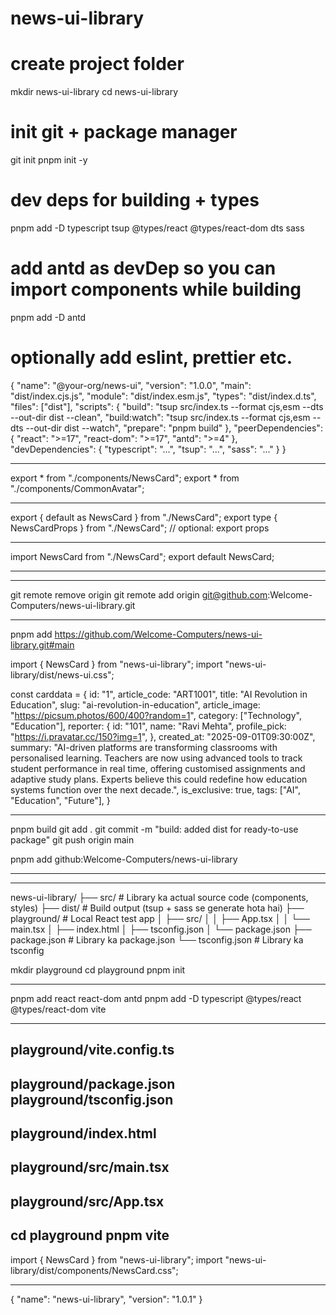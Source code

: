 # news-ui-library


# create project folder
mkdir news-ui-library
cd news-ui-library

# init git + package manager
git init
pnpm init -y



# dev deps for building + types
pnpm add -D typescript tsup @types/react @types/react-dom dts sass
# add antd as devDep so you can import components while building
pnpm add -D antd
# optionally add eslint, prettier etc.


{
  "name": "@your-org/news-ui",
  "version": "1.0.0",
  "main": "dist/index.cjs.js",
  "module": "dist/index.esm.js",
  "types": "dist/index.d.ts",
  "files": ["dist"],
  "scripts": {
    "build": "tsup src/index.ts --format cjs,esm --dts --out-dir dist --clean",
    "build:watch": "tsup src/index.ts --format cjs,esm --dts --out-dir dist --watch",
    "prepare": "pnpm build"
  },
  "peerDependencies": {
    "react": ">=17",
    "react-dom": ">=17",
    "antd": ">=4"
  },
  "devDependencies": {
    "typescript": "...",
    "tsup": "...",
    "sass": "..."
  }
}


-------------------


export * from "./components/NewsCard";
export * from "./components/CommonAvatar";


---------------

export { default as NewsCard } from "./NewsCard";
export type { NewsCardProps } from "./NewsCard"; // optional: export props

--------------------

import NewsCard from "./NewsCard";
export default NewsCard;


-------------------

-------------------

git remote remove origin
git remote add origin git@github.com:Welcome-Computers/news-ui-library.git


--------------------

pnpm add https://github.com/Welcome-Computers/news-ui-library.git#main


import { NewsCard } from "news-ui-library";
import "news-ui-library/dist/news-ui.css";

 const carddata = {
    id: "1",
    article_code: "ART1001",
    title: "AI Revolution in Education",
    slug: "ai-revolution-in-education",
    article_image: "https://picsum.photos/600/400?random=1",
    category: ["Technology", "Education"],
    reporter: {
      id: "101",
      name: "Ravi Mehta",
      profile_pick: "https://i.pravatar.cc/150?img=1",
    },
    created_at: "2025-09-01T09:30:00Z",
    summary:
      "AI-driven platforms are transforming classrooms with personalised learning. Teachers are now using advanced tools to track student performance in real time, offering customised assignments and adaptive study plans. Experts believe this could redefine how education systems function over the next decade.",
    is_exclusive: true,
    tags: ["AI", "Education", "Future"],
  }


<NewsCard type="type-6" item={carddata} />

--------------------

pnpm build
git add .
git commit -m "build: added dist for ready-to-use package"
git push origin main


pnpm add github:Welcome-Computers/news-ui-library

------------------------



-------------------------
news-ui-library/
├── src/               # Library ka actual source code (components, styles)
├── dist/              # Build output (tsup + sass se generate hota hai)
├── playground/        # Local React test app
│   ├── src/
│   │   ├── App.tsx
│   │   └── main.tsx
│   ├── index.html
│   ├── tsconfig.json
│   └── package.json
├── package.json       # Library ka package.json
└── tsconfig.json      # Library ka tsconfig


mkdir playground
cd playground
pnpm init

-----------------
pnpm add react react-dom antd
pnpm add -D typescript @types/react @types/react-dom vite

------------------

playground/vite.config.ts
--------------
playground/package.json
playground/tsconfig.json
----------

playground/index.html
--------------
playground/src/main.tsx
--------------
playground/src/App.tsx
--------------
cd playground
pnpm vite
--------------


import { NewsCard } from "news-ui-library";
import "news-ui-library/dist/components/NewsCard.css";

-----------------
{
  "name": "news-ui-library",
  "version": "1.0.1"
}